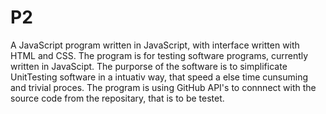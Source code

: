 # P2

A JavaScript program written in JavaScript, with interface written with HTML and CSS. The program is for testing software programs, currently written in JavaScipt. The purporse of the software is to simplificate UnitTesting software in a intuativ way, that speed a else time cunsuming and trivial proces. The program is using GitHub API's to connnect with the source code from the repositary, that is to be testet.
